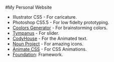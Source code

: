 #My Personal Website
* Illustrator CS5 - For caricature.
* Photoshop CS5.5 - For low fidelty prototyping.
* [Coolors Generator](https://coolors.co/app/) - For brainstorming colors.
* [Tympanus](http://tympanus.net) - For slider.
* [CodyHouse](http://codyhouse.co) - For the Animated text.
* [Noun Project](http://thenounproject.com) - For amazing icons.
* [Animate CSS](http://animate.css) - For CSS Animations.
* [Foundation](http://foundation.zurb.com): Framework.
